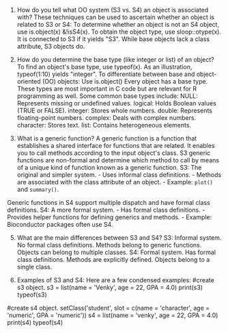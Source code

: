 1. How do you tell what OO system (S3 vs. S4) an object is associated with?
These techniques can be used to ascertain whether an object is related to S3 or S4:
To determine whether an object is not an S4 object, use is.object(x) &!isS4(x). 
To obtain the object type, use sloop::otype(x). It is connected to S3 if it yields "S3". 
While base objects lack a class attribute, S3 objects do. 

2. How do you determine the base type (like integer or list) of an object?
To find an object's base type, use typeof(x). As an illustration, 
typeof(1:10) yields "integer". 
To differentiate between base and object-oriented (OO) objects: Use is.object()
Every object has a base type. These types are most important in C code but are relevant for R programming as well.
Some common base types include:
NULL: Represents missing or undefined values.
logical: Holds Boolean values (TRUE or FALSE).
integer: Stores whole numbers.
double: Represents floating-point numbers.
complex: Deals with complex numbers.
character: Stores text.
list: Contains heterogeneous elements.

3. What is a generic function?
A generic function is a function that establishes a shared interface for functions that are related. It enables you to call methods according to the input object's class.
S3 generic functions are non-formal and determine which method to call by means of a unique kind of function known as a generic function. 
    S3: The original and simpler system.
        - Uses informal class definitions.
        - Methods are associated with the class attribute of an object.
        - Example: `plot()` and `summary()`.
   
Generic functions in S4 support multiple dispatch and have formal class definitions. 
S4: A more formal system.
        - Has formal class definitions.
        - Provides helper functions for defining generics and methods.
        - Example: Bioconductor packages often use S4.

5. What are the main differences between S3 and S4?
S3:
Informal system.
No formal class definitions.
Methods belong to generic functions.
Objects can belong to multiple classes.
S4:
Formal system.
Has formal class definitions.
Methods are explicitly defined.
Objects belong to a single class.

6. Examples of S3 and S4: 
Here are a few condensed examples: 
#create s3 object.
s3 = list(name = 'Venky', age = 22, GPA = 4.0)
print(s3)
typeof(s3)

#create  s4 object.
setClass('student', slot = c(name = 'character', age = 'numeric', GPA = 'numeric'))
s4 = list(name = 'venky', age = 22, GPA = 4.0)
print(s4)
typeof(s4)
